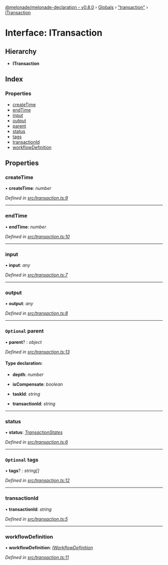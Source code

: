 [@melonade/melonade-declaration - v0.8.0](../README.md) › [Globals](../globals.md) › ["transaction"](../modules/_transaction_.md) › [ITransaction](_transaction_.itransaction.md)

# Interface: ITransaction

## Hierarchy

* **ITransaction**

## Index

### Properties

* [createTime](_transaction_.itransaction.md#createtime)
* [endTime](_transaction_.itransaction.md#endtime)
* [input](_transaction_.itransaction.md#input)
* [output](_transaction_.itransaction.md#output)
* [parent](_transaction_.itransaction.md#optional-parent)
* [status](_transaction_.itransaction.md#status)
* [tags](_transaction_.itransaction.md#optional-tags)
* [transactionId](_transaction_.itransaction.md#transactionid)
* [workflowDefinition](_transaction_.itransaction.md#workflowdefinition)

## Properties

###  createTime

• **createTime**: *number*

*Defined in [src/transaction.ts:9](https://github.com/devit-tel/melonade-declaration/blob/26b2f11/src/transaction.ts#L9)*

___

###  endTime

• **endTime**: *number*

*Defined in [src/transaction.ts:10](https://github.com/devit-tel/melonade-declaration/blob/26b2f11/src/transaction.ts#L10)*

___

###  input

• **input**: *any*

*Defined in [src/transaction.ts:7](https://github.com/devit-tel/melonade-declaration/blob/26b2f11/src/transaction.ts#L7)*

___

###  output

• **output**: *any*

*Defined in [src/transaction.ts:8](https://github.com/devit-tel/melonade-declaration/blob/26b2f11/src/transaction.ts#L8)*

___

### `Optional` parent

• **parent**? : *object*

*Defined in [src/transaction.ts:13](https://github.com/devit-tel/melonade-declaration/blob/26b2f11/src/transaction.ts#L13)*

#### Type declaration:

* **depth**: *number*

* **isCompensate**: *boolean*

* **taskId**: *string*

* **transactionId**: *string*

___

###  status

• **status**: *[TransactionStates](../enums/_state_.transactionstates.md)*

*Defined in [src/transaction.ts:6](https://github.com/devit-tel/melonade-declaration/blob/26b2f11/src/transaction.ts#L6)*

___

### `Optional` tags

• **tags**? : *string[]*

*Defined in [src/transaction.ts:12](https://github.com/devit-tel/melonade-declaration/blob/26b2f11/src/transaction.ts#L12)*

___

###  transactionId

• **transactionId**: *string*

*Defined in [src/transaction.ts:5](https://github.com/devit-tel/melonade-declaration/blob/26b2f11/src/transaction.ts#L5)*

___

###  workflowDefinition

• **workflowDefinition**: *[IWorkflowDefinition](_workflowdefinition_.iworkflowdefinition.md)*

*Defined in [src/transaction.ts:11](https://github.com/devit-tel/melonade-declaration/blob/26b2f11/src/transaction.ts#L11)*
